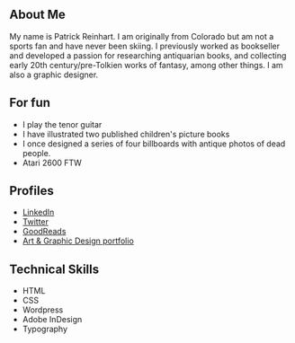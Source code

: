 ## About Me
My name is Patrick Reinhart. I am originally from Colorado but am not a sports fan and have never been skiing. I previously worked as bookseller and developed a passion for researching antiquarian books, and collecting early 20th century/pre-Tolkien works of fantasy, among other things. I am also a graphic designer.

## For fun
* I play the tenor guitar
* I have illustrated two published children's picture books
* I once designed a series of four billboards with antique photos of dead people.
* Atari 2600 FTW

## Profiles
* [LinkedIn](https://www.linkedin.com/in/mrpatrickreinhart/)
* [Twitter](https://www.twitter.com/mrpatch)
* [GoodReads](https://www.goodreads.com/mrpatch/)
* [Art & Graphic Design portfolio](https://mrpat.ch/)

## Technical Skills
* HTML
* CSS
* Wordpress
* Adobe InDesign
* Typography
